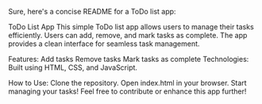 
Sure, here's a concise README for a ToDo list app:

ToDo List App
This simple ToDo list app allows users to manage their tasks efficiently. Users can add, remove, and mark tasks as complete. The app provides a clean interface for seamless task management.

Features:
Add tasks
Remove tasks
Mark tasks as complete
Technologies:
Built using HTML, CSS, and JavaScript.

How to Use:
Clone the repository.
Open index.html in your browser.
Start managing your tasks!
Feel free to contribute or enhance this app further!
